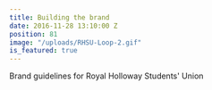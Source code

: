 ```yaml
---
title: Building the brand
date: 2016-11-28 13:10:00 Z
position: 81
image: "/uploads/RHSU-Loop-2.gif"
is_featured: true
---
```


Brand guidelines for Royal Holloway Students' Union